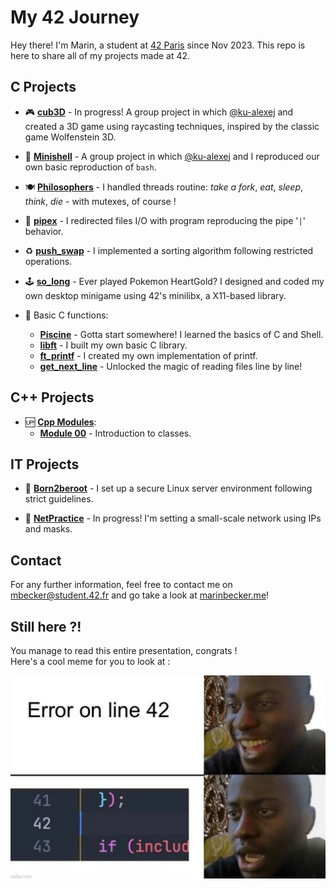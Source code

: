 # My 42 Journey

Hey there! I'm Marin, a student at [42 Paris](https://github.com/42Paris) since Nov 2023. This repo is here to share all of my projects made at 42. 

## C Projects

- 🎮 [**cub3D**](https://github.com/42mates/cub3D) - In progress! A group project in which [@ku-alexej](https://github.com/ku-alexej) and created a 3D game using raycasting techniques, inspired by the classic game Wolfenstein 3D.

- 🐚 [**Minishell**](https://github.com/42mates/minishell/) - A group project in which [@ku-alexej](https://github.com/ku-alexej) and I reproduced our own basic reproduction of `bash`.

- 🍽️ [**Philosophers**](./C.8-Philosophers/) - I handled threads routine: _take a fork_, _eat_, _sleep_, _think_, _die_ - with mutexes, of course !

- 🚰 [**pipex**](./C.6-pipex/) - I redirected files I/O with program reproducing the pipe '`|`' behavior.

- ♻️ [**push_swap**](./C.5-push_swap/) - I implemented a sorting algorithm following restricted operations.

- 🕹️ [**so_long**](./C.4-so_long/) - Ever played Pokemon HeartGold? I designed and coded my own desktop minigame using 42's minilibx, a X11-based library.  

- 🐣 Basic C functions:
	- [**Piscine**](./C.0-piscine/) - Gotta start somewhere! I learned the basics of C and Shell.
	- [**libft**](./C.1-libft/) - I built my own basic C library.
	- [**ft_printf**](./C.2-printf/) - I created my own implementation of printf.
	- [**get_next_line**](./C.3-get_next_line/) - Unlocked the magic of reading files line by line!

## C++ Projects

- 🆙 [**Cpp Modules**](./Cpp.0-Modules/):
	- [**Module 00**](./Cpp.0-Modules/Module_00/ex00/) - Introduction to classes.

## IT Projects

- 🌱 [**Born2beroot**](./IT.0-Born2beroot/) - I set up a secure Linux server environment following strict guidelines.

- 🛜 [**NetPractice**](./IT.0-Born2beroot/) - In progress! I'm setting a small-scale network using IPs and masks.  

## Contact

For any further information, feel free to contact me on [mbecker@student.42.fr](mailto:mbecker@student.42.fr) and go take a look at [marinbecker.me](https://www.marinbecker.me)!


## Still here ?!

You manage to read this entire presentation, congrats !   
Here's a cool meme for you to look at :
<div align="center">
	<img src="./.misc/meme-line42.jpg" alt="Cool Meme">
</div>